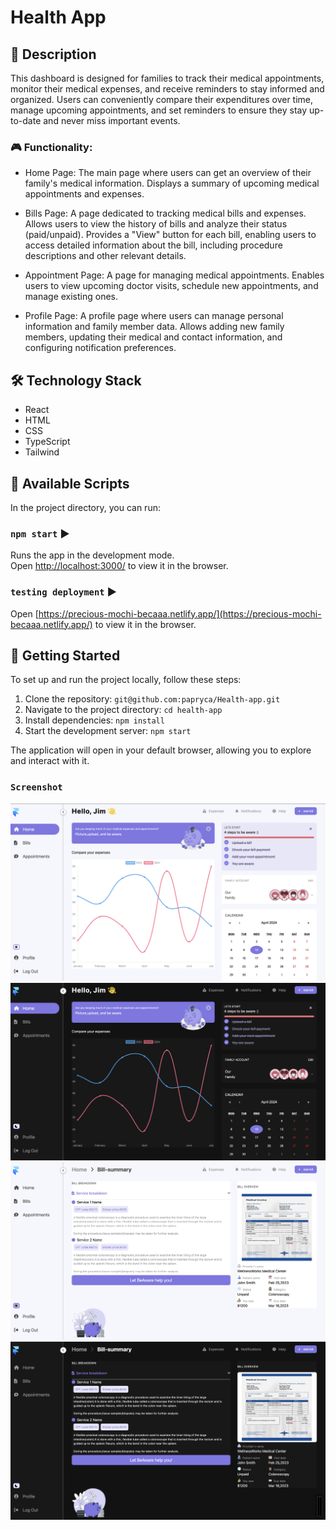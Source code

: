# Health App

## 📝 Description

This dashboard is designed for families to track their medical appointments, monitor their medical expenses, and receive reminders to stay informed and organized. Users can conveniently compare their expenditures over time, manage upcoming appointments, and set reminders to ensure they stay up-to-date and never miss important events.

### 🎮 Functionality:

- Home Page:  The main page where users can get an overview of their family's medical information.
              Displays a summary of upcoming medical appointments and expenses.

- Bills Page: A page dedicated to tracking medical bills and expenses.
              Allows users to view the history of bills and analyze their status (paid/unpaid).
              Provides a "View" button for each bill, enabling users to access detailed information about the bill, including procedure descriptions and other relevant details.

- Appointment Page: A page for managing medical appointments.
                    Enables users to view upcoming doctor visits, schedule new appointments, and manage existing ones.

- Profile Page: A profile page where users can manage personal information and family member data.
                Allows adding new family members, updating their medical and contact information, and configuring notification preferences.


## 🛠️ Technology Stack

- React
- HTML
- CSS
- TypeScript 
- Tailwind

## 📜 Available Scripts

In the project directory, you can run:

### `npm start` ▶️

Runs the app in the development mode.\
Open [http://localhost:3000/](http://localhost:3000/) to view it in the browser.

### `testing deployment` ▶️

Open [https://precious-mochi-becaaa.netlify.app/](https://precious-mochi-becaaa.netlify.app/) to view it in the browser.

## 🚀 Getting Started

To set up and run the project locally, follow these steps:

1. Clone the repository: `git@github.com:papryca/Health-app.git`
2. Navigate to the project directory: `cd health-app`
3. Install dependencies: `npm install`
4. Start the development server: `npm start`

The application will open in your default browser, allowing you to explore and interact with it.

### `Screenshot`

![docs/page1.png](docs/page1.png)
![docs/page1.png](docs/page2.png)
![docs/page1.png](docs/page3.png)
![docs/page1.png](docs/page4.png)
